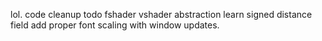 lol.
code cleanup
todo fshader vshader abstraction
learn signed distance field
add proper font scaling with window updates.